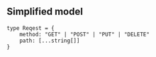

## Simplified model
````
type Reqest = {
    method: "GET" | "POST" | "PUT" | "DELETE"
    path: [...string[]]
}
````